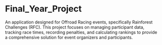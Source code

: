 # Final_Year_Project
An application designed for Offroad Racing events, specifically Rainforest Challenges (RFC). This project focuses on managing participant data, tracking race times, recording penalties, and calculating rankings to provide a comprehensive solution for event organizers and participants.
